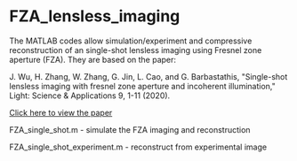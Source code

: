 # FZA_lensless_imaging
The MATLAB codes allow simulation/experiment and compressive reconstruction of an single-shot lensless imaging using Fresnel zone aperture (FZA). They are based on the paper:

J. Wu, H. Zhang, W. Zhang, G. Jin, L. Cao, and G. Barbastathis, "Single-shot lensless imaging with fresnel zone aperture and incoherent illumination," Light: Science & Applications 9, 1-11 (2020).

<a href="https://www.nature.com/articles/s41377-020-0289-9" target="_blank">Click here to view the paper</a>

FZA_single_shot.m	- simulate the FZA imaging and reconstruction

FZA_single_shot_experiment.m	- reconstruct from experimental image
